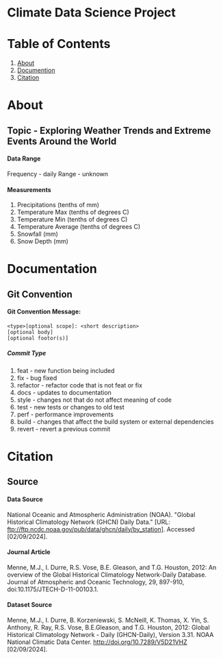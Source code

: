# Climate Data Science Project

# Table of Contents
1. [About](#about)
2. [Documention](#documentation)
2. [Citation](#citation)

# About
## Topic - Exploring Weather Trends and Extreme Events Around the World

#### Data Range
Frequency - daily
Range - unknown

#### Measurements
1. Precipitations (tenths of mm)
2. Temperature Max (tenths of degrees C)
3. Temperature Min (tenths of degrees C)
4. Temperature Average (tenths of degrees C)
5. Snowfall (mm)
6. Snow Depth (mm)

# Documentation

## Git Convention
#### Git Convention Message:

    <type>[optional scope]: <short description>
    [optional body]
    [optional footor(s)]
##### Commit Type
1. feat - new function being included
2. fix - bug fixed
3. refactor - refactor code that is not feat or fix
4. docs - updates to documentation
5. style - changes not that do not affect meaning of code
6. test - new tests or changes to old test
7. perf - performance improvements
9. build - changes that affect the build system or external dependencies
10. revert - revert a previous commit

# Citation
## Source
#### Data Source
National Oceanic and Atmospheric Administration (NOAA). "Global Historical Climatology Network (GHCN) Daily Data." [URL: ftp://ftp.ncdc.noaa.gov/pub/data/ghcn/daily/by_station]. Accessed [02/09/2024].

#### Journal Article
Menne, M.J., I. Durre, R.S. Vose, B.E. Gleason, and T.G. Houston, 2012:  An overview of the Global Historical Climatology Network-Daily Database.  Journal of Atmospheric and Oceanic Technology, 29, 897-910, doi:10.1175/JTECH-D-11-00103.1.

#### Dataset Source
Menne, M.J., I. Durre, B. Korzeniewski, S. McNeill, K. Thomas, X. Yin, S. Anthony, R. Ray, R.S. Vose, B.E.Gleason, and T.G. Houston, 2012: Global Historical Climatology Network - Daily (GHCN-Daily), Version 3.31. NOAA National Climatic Data Center. http://doi.org/10.7289/V5D21VHZ [02/09/2024].